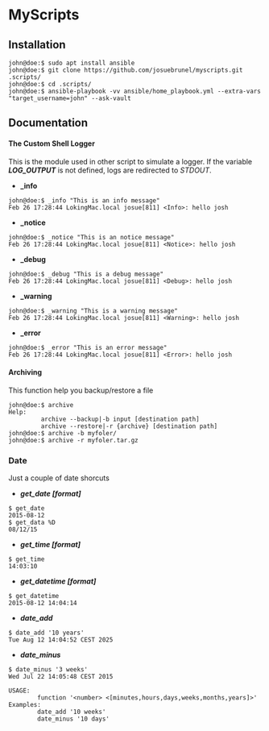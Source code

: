 # MyScripts


## Installation

```shell
john@doe:$ sudo apt install ansible
john@doe:$ git clone https://github.com/josuebrunel/myscripts.git .scripts/
john@doe:$ cd .scripts/
john@doe:$ ansible-playbook -vv ansible/home_playbook.yml --extra-vars "target_username=john" --ask-vault
```

## Documentation

#### The Custom Shell Logger
This is the module used in other script to simulate a logger.
If the variable ***LOG_OUTPUT*** is not defined, logs are
redirected to *STDOUT*.

* **_info**
```shell
john@doe:$ _info "This is an info message"
Feb 26 17:28:44 LokingMac.local josue[811] <Info>: hello josh
```

* **_notice**
```shell
john@doe:$ _notice "This is an notice message"
Feb 26 17:28:44 LokingMac.local josue[811] <Notice>: hello josh
```

* **_debug**
```shell
john@doe:$ _debug "This is a debug message"
Feb 26 17:28:44 LokingMac.local josue[811] <Debug>: hello josh
```

* **_warning**
```shell
john@doe:$ _warning "This is a warning message"
Feb 26 17:28:44 LokingMac.local josue[811] <Warning>: hello josh
```

* **_error**
```shell
john@doe:$ _error "This is an error message"
Feb 26 17:28:44 LokingMac.local josue[811] <Error>: hello josh
```

#### Archiving

This function help you backup/restore a file


```shell
john@doe:$ archive
Help:
         archive --backup|-b input [destination path]
         archive --restore|-r {archive} [destination path]
john@doe:$ archive -b myfoler/
john@doe:$ archive -r myfoler.tar.gz
```


### Date
Just a couple of date shorcuts

* ___get_date [format]___
```shell
$ get_date
2015-08-12
$ get_data %D
08/12/15
```
* ___get_time [format]___
```shell
$ get_time
14:03:10
```
* ___get_datetime [format]___
```
$ get_datetime
2015-08-12 14:04:14
```
* ___date_add___
```shell
$ date_add '10 years'
Tue Aug 12 14:04:52 CEST 2025
```
* ___date_minus___
```shell
$ date_minus '3 weeks'
Wed Jul 22 14:05:48 CEST 2015
```

```shell
USAGE:
        function '<number> <[minutes,hours,days,weeks,months,years]>'
Examples:
        date_add '10 weeks'
        date_minus '10 days'
```
